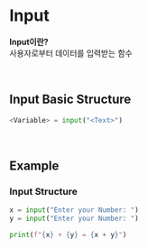 # Input
**Input이란?** <br>
사용자로부터 데이터를 입력받는 함수

<br>

## Input Basic Structure
```python
<Variable> = input("<Text>")
```


<br>

## Example
### Input Structure
```python
x = input("Enter your Number: ")
y = input("Enter your Number: ")

print(f"{x} + {y} = {x + y}")
```